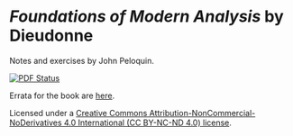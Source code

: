 # _Foundations of Modern Analysis_ by Dieudonne
Notes and exercises by John Peloquin.

[![PDF Status](https://www.sharelatex.com/github/repos/blargoner/math-analysis-dieudonne/builds/latest/badge.svg)](https://www.sharelatex.com/github/repos/blargoner/math-analysis-dieudonne/builds/latest/output.pdf)

Errata for the book are [here](https://github.com/blargoner/math-analysis-dieudonne-errata).

Licensed under a [Creative Commons Attribution-NonCommercial-NoDerivatives 4.0 International (CC BY-NC-ND 4.0) license](http://creativecommons.org/licenses/by-nc-nd/4.0/).
